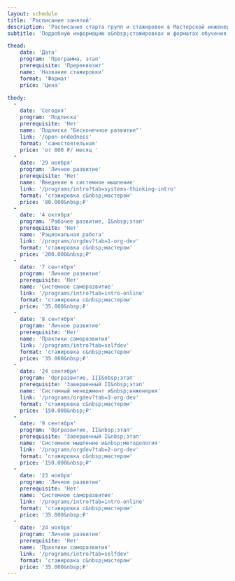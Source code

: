 ```yaml
---
layout: schedule
title: 'Расписание занятий'
description: 'Расписание старта групп и стажировок в Мастерской инженеров-менеджеров. Найдите подходящие даты для программ личного развития, рабочего развития и подписки на онлайн-курсы.'
subtitle: 'Подробную информацию о&nbsp;стажировках и форматах обучения читайте по&nbsp;ссылкам'

thead:
    date: 'Дата'
    program: 'Программа, этап'
    prerequisite: 'Пререквезит'
    name: 'Название стажировки'
    format: 'Формат'
    price: 'Цена'

tbody:
  -
    date: 'Сегодня'
    program: 'Подписка'
    prerequisite: 'Нет'
    name: 'Подписка "Бесконечное развитие"'
    link: '/open-endedness'
    format: 'самостоятельная'
    price: 'от 800 ₽/ месяц	'
  -
    date: '29 ноября'
    program: 'Личное развитие'
    prerequisite: 'Нет'
    name: 'Введение в системное мышление'
    link: '/programs/intro?tab=systems-thinking-intro'
    format: 'стажировка с&nbsp;мастером'
    price: '80.000&nbsp;₽'
  -
    date: '4 октября'
    program: 'Рабочее развитие, I&nbsp;этап'
    prerequisite: 'Нет'
    name: 'Рациональная работа'
    link: '/programs/orgdev?tab=1-org-dev'
    format: 'стажировка с&nbsp;мастером'
    price: '200.000&nbsp;₽'
  -
    date: '7 сентября'
    program: 'Личное развитие'
    prerequisite: 'Нет'
    name: 'Системное саморазвитие'
    link: '/programs/intro?tab=intro-online'
    format: 'стажировка с&nbsp;мастером'
    price: '35.000&nbsp;₽'
  -
    date: '8 сентября'
    program: 'Личное развитие'
    prerequisite: 'Нет'
    name: 'Практики саморазвития'
    link: '/programs/intro?tab=selfdev'
    format: 'стажировка с&nbsp;мастером'
    price: '35.000&nbsp;₽'
  -
    date: '24 сентября'
    program: 'Оргразвитие, III&nbsp;этап'
    prerequisite: 'Завершенный II&nbsp;этап'
    name: 'Системный менеджмент и&nbsp;инженерия'
    link: '/programs/orgdev?tab=3-org-dev'
    format: 'стажировка с&nbsp;мастером'
    price: '150.000&nbsp;₽'
  -
    date: '9 сентября'
    program: 'Оргразвитие, II&nbsp;этап'
    prerequisite: 'Завершенный I&nbsp;этап'
    name: 'Системное мышление и&nbsp;методология'
    link: '/programs/orgdev?tab=2-org-dev'
    format: 'стажировка с&nbsp;мастером'
    price: '150.000&nbsp;₽'
  -
    date: '23 ноября'
    program: 'Личное развитие'
    prerequisite: 'Нет'
    name: 'Системное саморазвитие'
    link: '/programs/intro?tab=intro-online'
    format: 'стажировка с&nbsp;мастером'
    price: '35.000&nbsp;₽'
  -
    date: '24 ноября'
    program: 'Личное развитие'
    prerequisite: 'Нет'
    name: 'Практики саморазвития'
    link: '/programs/intro?tab=selfdev'
    format: 'стажировка с&nbsp;мастером'
    price: '35.000&nbsp;₽'
---
```


